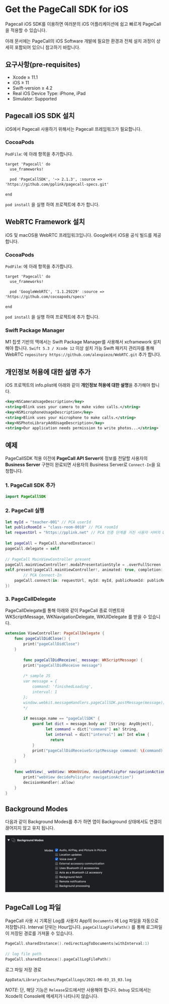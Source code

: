 # Get the PageCall SDK for iOS

Pagecall iOS SDK를 이용하면 여러분의 iOS 어플리케이션에 쉽고 빠르게 PageCall을 적용할 수 있습니다. 

아래 문서에는 PageCall의 iOS Software 개발에 필요한 환경과 전체 설치 과정이 상세히 포함되어 있으니 참고하기 바랍니다.

  

## 요구사항(pre-requisites)

- Xcode ≥ 11.1
- iOS ≥ 11
- Swift-version ≥ 4.2
- Real iOS Device Type: iPhone, iPad
- Simulator:  Supported

## Pagecall iOS SDK 설치

iOS에서 Pagecall 사용하기 위해서는 Pagecall 프레임워크가 필요합니다.

### CocoaPods

`PodFile`: 에 아래 항목을 추가합니다.

```
target 'Pagecall' do
  use_frameworks!

  pod 'PageCallSDK', '~> 2.1.3', :source => 'https://github.com/pplink/pagecall-specs.git'

end
```

`pod install` 을 실행 하여 프로젝트에 추가 합니다.

## WebRTC Framework 설치

iOS 및 macOS용 WebRTC 프레임워크입니다. Google에서 iOS용 공식 빌드를 제공합니다.

### **CocoaPods**

`PodFile`: 에 아래 항목을 추가합니다.

```
target 'Pagecall' do
  use_frameworks!

  pod 'GoogleWebRTC', '1.1.29229' :source => 'https://github.com/cocoapods/specs'

end
```

`pod install` 을 실행 하여 프로젝트에 추가 합니다.

### **Swift Package Manager**

M1 칩셋 기반의 맥에서는 Swift Package Manager를 사용해서 xcframework 설치 해야 합니다. `Swift 5.3 / Xcode 12` 이상 설치 가능 Swift 패키지 관리자를 통해 WebRTC `repository https://github.com/alexpiezo/WebRTC.git` 추가 합니다.

## 개인정보 허용에 대한 설명 추가

iOS 프로젝트의 info.plist에 아래와 같이 **개인정보 허용에 대한 설명**을 추가해야 합니다.

```xml
<key>NSCameraUsageDescription</key>
<string>Blink uses your camera to make video calls.</string>
<key>NSMicrophoneUsageDescription</key>
<string>Blink uses your microphone to make calls.</string>
<key>NSPhotoLibraryAddUsageDescription</key>
<string>Our application needs permission to write photos...</string>
```

## 예제

PageCallSDK 적용 이전에 **PageCall API Server**에 정보를 전달할 사용자의 **Business Server** 구현이 완료되면 사용자의 Business Server로 `Connect-In`을 요청합니다.

### 1. PageCall SDK 추가

```swift
import PageCallSDK
```

### 2. PageCall 실행

```swift
let myId = "teacher-001" // PCA userId
let publicRoomId = "class-room-0010" // PCA roomId
let requestUrl = "https://pplink.net" // PCA 인증 단계를 거친 사용자 서버의 URL

let pageCall = PageCall.sharedInstance()
pageCall.delegate = self

// PageCall MainViewController present
pageCall.mainViewController!.modalPresentationStyle = .overFullScreen
self.present(pageCall.mainViewController!, animated: true, completion: {
		// PCA Connect-In
    pageCall.connect(in: requestUrl, myId: myId, publicRoomId: publicRoomId)
})
```

### 3. PageCallDelegate

PageCallDelegate를 통해 아래와 같이 PageCall 종료 이벤트와 WKScriptMessage, WKNavigationDelegate, WKUIDelegate 를 받을 수 있습니다.

```swift
extension ViewController: PageCallDelegate {
    func pageCallDidClose() {
        print("pageCallDidClose")
    }

		func pageCallDidReceive(_ message: WKScriptMessage) {
        print("pageCallDidReceive message")
        
        /* sample JS
        var message = {
            command: 'finishedLoading',
            interval: 1
        };
        window.webkit.messageHandlers.pageCallSDK.postMessage(message);
        */
        
        if message.name == "pageCallSDK" {
            guard let dict = message.body as? [String: AnyObject],
                  let command = dict["command"] as? String,
                  let interval = dict["interval"] as? Int else {
                    return
            }
            print("pageCallDidReceiveScriptMessage command: \(command), interval: \(interval)")
        }
    }
    
    func webView(_ webView: WKWebView, decidePolicyFor navigationAction: WKNavigationAction, decisionHandler: @escaping (WKNavigationActionPolicy) -> Void) {
        print("webView decidePolicyFor navigationAction")
        decisionHandler(.allow)
    }
}
```

## Background Modes

다음과 같이 Background Modes를 추가 하면 앱이 Background 상태에서도 연결이 끊어지지 않고 유지 됩니다.

![Get%20the%20PageCall%20SDK%20for%20iOS%205f8532a9db1144019c4c1dcda522621d/_2020-10-13__7.40.36.png](Get%20the%20PageCall%20SDK%20for%20iOS%205f8532a9db1144019c4c1dcda522621d/_2020-10-13__7.40.36.png)

## PageCall Log 파일

PageCall 사용 시 기록된 Log를 사용자 App의 `Documents` 에 Log 파일을 자동으로 저장합니다. Interval 단위는 Hour입니다. `pageCallLogFilePath()` 를 통해 로그파일이 저장된 경로를 가져올 수 있습니다.

```swift
PageCall.sharedInstance().redirectLogToDocuments(withInterval:1)

// log file path
PageCall.sharedInstance().pageCallLogFilePath()
```

로그 파일 저장 경로

```
AppData/Library/Caches/PageCallLogs/2021-06-03_15_03.log
```

*NOTE*: 단,  해당 기능은 `Release`모드에서만 사용해야 합니다.  `Debug` 모드에서는 Xcode의 Console에 메세지가 나타나지 않습니다.